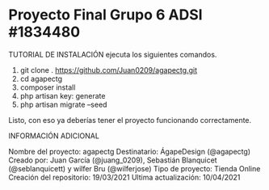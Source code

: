 # Proyecto Final Grupo 6 ADSI #1834480

TUTORIAL DE INSTALACIÓN
ejecuta los siguientes comandos.
1. git clone . https://github.com/Juan0209/agapectg.git
2. cd agapectg
3. composer install
4. php artisan key: generate
5. php artisan migrate –seed

Listo, con eso ya deberías tener el proyecto funcionando correctamente.

INFORMACIÓN ADICIONAL

Nombre del proyecto: agapectg
Destinatario: ÁgapeDesign (@agapectg)
Creado por: Juan García (@juang_0209), Sebastián Blanquicet (@seblanquicett) y wilfer Bru (@wilferjose)
Tipo de proyecto: Tienda Online
Creación del repositorio: 19/03/2021
Ultima actualización: 10/04/2021
